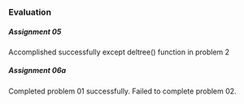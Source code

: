 ### Evaluation ###

##### Assignment 05 #####

Accomplished successfully except deltree() function in problem 2

##### Assignment 06a #####

Completed problem 01 successfully. Failed to complete problem 02.
